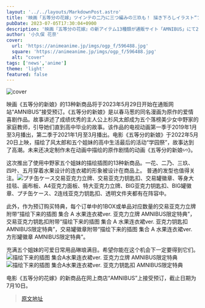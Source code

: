 ```yaml
---
layout: '../../layouts/MarkdownPost.astro'
title: '映画「五等分の花嫁」ツインテの二乃に三つ編みの三玖も！ 描き下ろしイラスト“フルーツワンピースver”の新アイテム登場'
pubDate: 2023-07-05T17:30:04+0900
description: '映画『五等分の花嫁』の新アイテム13種類が通販サイト「AMNIBUS」にて2023年5月29日より受注を開始した。'
author: '小久保 花奈'
cover:
  url: 'https://animeanime.jp/imgs/ogp_f/596488.jpg'
  square: 'https://animeanime.jp/imgs/ogp_f/596488.jpg'
  alt: "cover"
tags: ['news','anime']
theme: 'light'
featured: false
---
```


![cover](https://animeanime.jp/imgs/ogp_f/596488.jpg)

映画《五等分的新娘》的13种新商品将于2023年5月29日开始在通贩网站“AMNIBUS”接受预订。《五等分的新娘》是以春马葱的同名漫画为原作的爱情喜剧作品。故事讲述了成绩优秀的主人公上杉风太郎成为五个落榜美少女中野家的家庭教师，引导她们直到高中毕业的故事。该作品的电视动画第一季于2019年1月至3月播出，第二季于2021年1月至3月播出。电影《五等分的新娘》于2022年5月20日上映，描绘了风太郎和五个姐妹的高中生活最后的活动“学园祭”，故事达到了高潮。未来还决定制作未在动画中描绘的原作剧情的动画《五等分的新娘∽》。

这次推出了使用中野家五个姐妹的描绘插图的13种新商品。一花、二乃、三玖、四叶、五月穿着水果设计的连衣裙的形象被设计在商品上。
普通的发型也值得关注。![プチ缶ケース](https://animeanime.jp/imgs/zoom/596502.jpg)交易亚克力立牌、交易亚克力钥匙扣、交易罐徽章、等身大挂毯、画布板、A4亚克力面板、特大亚克力立牌、BIG亚克力钥匙扣、BIG罐徽章、プチ缶ケース、2连线亚克力钥匙扣、透明文件夹都有在阵容中。

此外，作为预订购买特典，每个订单中的1BOX或单品对应数量的交易亚克力立牌附带“描绘下来的插图 集合 A 水果连衣裙ver. 亚克力立牌 AMNIBUS限定特典”，交易亚克力钥匙扣附带“描绘下来的插图 集合 A 水果连衣裙ver. 亚克力钥匙扣 AMNIBUS限定特典”，交易罐徽章附带“描绘下来的插图 集合 A 水果连衣裙ver. 方形罐徽章 AMNIBUS限定特典”。

充满五个姐妹的可爱日常用品琳琅满目。希望你能在这个机会下一定要得到它们。![描绘下来的插图 集合A水果连衣裙ver. 亚克力立牌 AMNIBUS限定特典](https://animeanime.jp/imgs/zoom/596493.jpg)![描绘下来的插图 集合A水果连衣裙ver. 亚克力钥匙扣 AMNIBUS限定特典](https://animeanime.jp/imgs/zoom/596491.jpg)

电影《五等分的花嫁》的新商品在网上商店“AMNIBUS”上接受预订，截止日期为7月10日。

>[原文地址](https://animeanime.jp/article/2023/07/05/78378.html)  